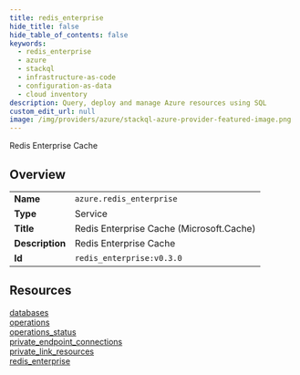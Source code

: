 ```yaml
---
title: redis_enterprise
hide_title: false
hide_table_of_contents: false
keywords:
  - redis_enterprise
  - azure
  - stackql
  - infrastructure-as-code
  - configuration-as-data
  - cloud inventory
description: Query, deploy and manage Azure resources using SQL
custom_edit_url: null
image: /img/providers/azure/stackql-azure-provider-featured-image.png
---
```

Redis Enterprise Cache  
    

## Overview
<table><tbody>
<tr><td><b>Name</b></td><td><code>azure.redis_enterprise</code></td></tr>
<tr><td><b>Type</b></td><td>Service</td></tr>
<tr><td><b>Title</b></td><td>Redis Enterprise Cache (Microsoft.Cache)</td></tr>
<tr><td><b>Description</b></td><td>Redis Enterprise Cache</td></tr>
<tr><td><b>Id</b></td><td><code>redis_enterprise:v0.3.0</code></td></tr>
</tbody></table>

## Resources
<div class="row">
<div class="providerDocColumn">
<a href="/providers/azure/redis_enterprise/databases/">databases</a><br />
<a href="/providers/azure/redis_enterprise/operations/">operations</a><br />
<a href="/providers/azure/redis_enterprise/operations_status/">operations_status</a><br />
</div>
<div class="providerDocColumn">
<a href="/providers/azure/redis_enterprise/private_endpoint_connections/">private_endpoint_connections</a><br />
<a href="/providers/azure/redis_enterprise/private_link_resources/">private_link_resources</a><br />
<a href="/providers/azure/redis_enterprise/redis_enterprise/">redis_enterprise</a><br />
</div>
</div>
